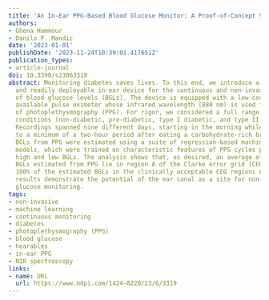 ```yaml
---
title: 'An In-Ear PPG-Based Blood Glucose Monitor: A Proof-of-Concept Study'
authors:
- Ghena Hammour
- Danilo P. Mandic
date: '2023-01-01'
publishDate: '2023-11-24T10:39:01.417651Z'
publication_types:
- article-journal
doi: 10.3390/s23063319
abstract: Monitoring diabetes saves lives. To this end, we introduce a novel, unobtrusive,
  and readily deployable in-ear device for the continuous and non-invasive measurement
  of blood glucose levels (BGLs). The device is equipped with a low-cost commercially
  available pulse oximeter whose infrared wavelength (880 nm) is used for the acquisition
  of photoplethysmography (PPG). For rigor, we considered a full range of diabetic
  conditions (non-diabetic, pre-diabetic, type I diabetic, and type II diabetic).
  Recordings spanned nine different days, starting in the morning while fasting, up
  to a minimum of a two-hour period after eating a carbohydrate-rich breakfast. The
  BGLs from PPG were estimated using a suite of regression-based machine learning
  models, which were trained on characteristic features of PPG cycles pertaining to
  high and low BGLs. The analysis shows that, as desired, an average of 82% of the
  BGLs estimated from PPG lie in region A of the Clarke error grid (CEG) plot, with
  100% of the estimated BGLs in the clinically acceptable CEG regions A and B. These
  results demonstrate the potential of the ear canal as a site for non-invasive blood
  glucose monitoring.
tags:
- non-invasive
- machine learning
- continuous monitoring
- diabetes
- photoplethysmography (PPG)
- blood glucose
- hearables
- in-ear PPG
- NIR spectroscopy
links:
- name: URL
  url: https://www.mdpi.com/1424-8220/23/6/3319
---
```

